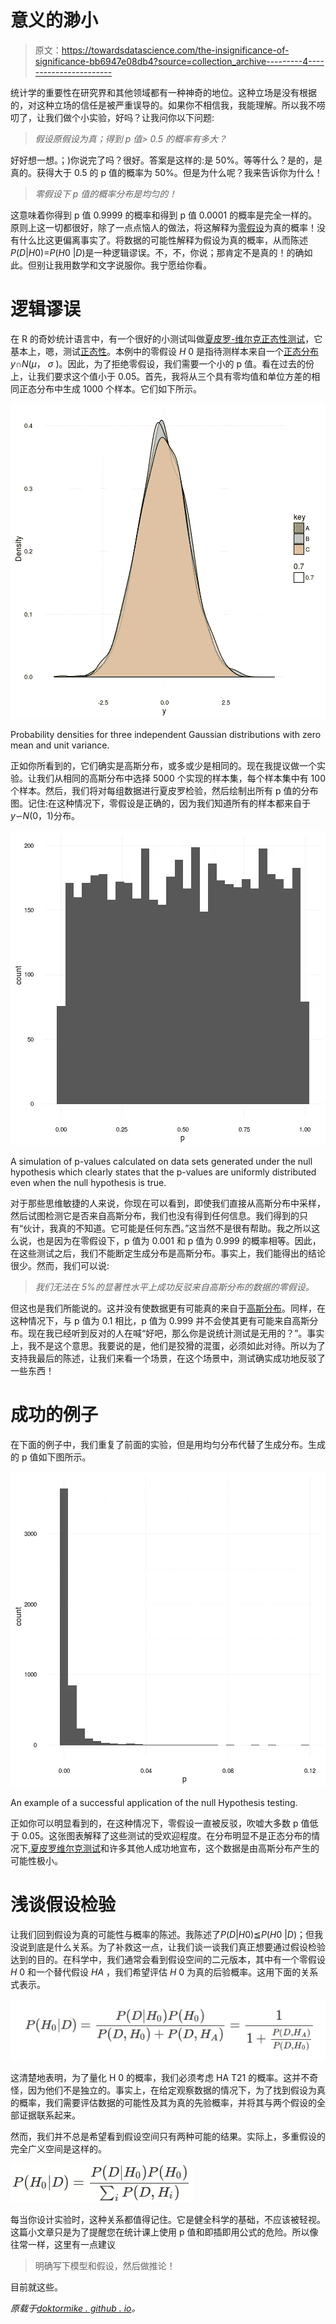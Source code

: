 # 意义的渺小

> 原文：<https://towardsdatascience.com/the-insignificance-of-significance-bb6947e08db4?source=collection_archive---------4----------------------->

统计学的重要性在研究界和其他领域都有一种神奇的地位。这种立场是没有根据的，对这种立场的信任是被严重误导的。如果你不相信我，我能理解。所以我不唠叨了，让我们做个小实验，好吗？让我问你以下问题:

> *假设原假设为真；得到 p 值> 0.5 的概率有多大？*

好好想一想。；)你说完了吗？很好。答案是这样的:是 50%。等等什么？是的，是真的。获得大于 0.5 的 p 值的概率为 50%。但是为什么呢？我来告诉你为什么！

> *零假设下 p 值的概率分布是均匀的！*

这意味着你得到 p 值 0.9999 的概率和得到 p 值 0.0001 的概率是完全一样的。原则上这一切都很好，除了一点点恼人的做法，将这解释为[零假设](https://en.wikipedia.org/wiki/Null_hypothesis)为真的概率！没有什么比这更偏离事实了。将数据的可能性解释为假设为真的概率，从而陈述*P*(*D*|*H*0)=*P*(*H*0 |*D*)是一种逻辑谬误。不，不，你说；那肯定不是真的！的确如此。但别让我用数学和文字说服你。我宁愿给你看。

# 逻辑谬误

在 R 的奇妙统计语言中，有一个很好的小测试叫做[夏皮罗-维尔克正态性测试](https://en.wikipedia.org/wiki/Shapiro%E2%80%93Wilk_test)，它基本上，嗯，测试[正态性](https://en.wikipedia.org/wiki/Normal_distribution)。本例中的零假设 *H* 0 是指待测样本来自一个[正态分布](https://en.wikipedia.org/wiki/Normal_distribution)*y*∩*N*(*μ*， *σ* )。因此，为了拒绝零假设，我们需要一个小的 p 值。看在过去的份上，让我们要求这个值小于 0.05。首先，我将从三个具有零均值和单位方差的相同正态分布中生成 1000 个样本。它们如下所示。

![](img/75b398addb6676f9fb3c2d17f84db825.png)

Probability densities for three independent Gaussian distributions with zero mean and unit variance.

正如你所看到的，它们确实是高斯分布，或多或少是相同的。现在我提议做一个实验。让我们从相同的高斯分布中选择 5000 个实现的样本集，每个样本集中有 100 个样本。然后，我们将对每组数据进行夏皮罗检验，然后绘制出所有 p 值的分布图。记住:在这种情况下，零假设是正确的，因为我们知道所有的样本都来自于*y*∽*N*(0，1)分布。

![](img/db1313249c12b2f0bc18f4df20639ff9.png)

A simulation of p-values calculated on data sets generated under the null hypothesis which clearly states that the p-values are uniformly distributed even when the null hypothesis is true.

对于那些思维敏捷的人来说，你现在可以看到，即使我们直接从高斯分布中采样，然后试图检测它是否来自高斯分布，我们也没有得到任何信息。我们得到的只有“伙计，我真的不知道。它可能是任何东西。”这当然不是很有帮助。我之所以这么说，也是因为在零假设下，p 值为 0.001 和 p 值为 0.999 的概率相等。因此，在这些测试之后，我们不能断定生成分布是高斯分布。事实上，我们能得出的结论很少。然而，我们可以说:

> *我们无法在 5%的显著性水平上成功反驳来自高斯分布的数据的零假设。*

但这也是我们所能说的。这并没有使数据更有可能真的来自于[高斯分布](https://en.wikipedia.org/w/index.php?title=Gaussian_distribution)。同样，在这种情况下，与 p 值为 0.1 相比，p 值为 0.999 并不会使其更有可能来自高斯分布。现在我已经听到反对的人在喊“好吧，那么你是说统计测试是无用的？”。事实上，我不是这个意思。我要说的是，他们是狡猾的混蛋，必须如此对待。所以为了支持我最后的陈述，让我们来看一个场景，在这个场景中，测试确实成功地反驳了一些东西！

# 成功的例子

在下面的例子中，我们重复了前面的实验，但是用均匀分布代替了生成分布。生成的 p 值如下图所示。

![](img/cd80b773a251672a1f866757c7f52af9.png)

An example of a successful application of the null Hypothesis testing.

正如你可以明显看到的，在这种情况下，零假设一直被反驳，吹嘘大多数 p 值低于 0.05。这张图表解释了这些测试的受欢迎程度。在分布明显不是正态分布的情况下,[夏皮罗维尔克测试](https://en.wikipedia.org/wiki/Shapiro%E2%80%93Wilk_test)和许多其他人成功地宣布，这个数据是由高斯分布产生的可能性极小。

# 浅谈假设检验

让我们回到假设为真的可能性与概率的陈述。我陈述了*P*(*D*|*H*0)≦*P*(*H*0 |*D*)；但我没说到底是什么关系。为了补救这一点，让我们谈一谈我们真正想要通过假设检验达到的目的。在科学中，我们通常会看到假设空间的二元版本，其中有一个零假设 *H* 0 和一个替代假设 *HA* ，我们希望评估 *H* 0 为真的后验概率。这用下面的关系式表示。

![](img/291ffd1e039712136f92e849e8d6a20f.png)

这清楚地表明，为了量化 H 0 的概率，我们必须考虑 HA T21 的概率。这并不奇怪，因为他们不是独立的。事实上，在给定观察数据的情况下，为了找到假设为真的概率，我们需要评估数据的可能性及其为真的先验概率，并将其与两个假设的全部证据联系起来。

然而，我们并不总是希望看到假设空间只有两种可能的结果。实际上，多重假设的完全广义空间是这样的。

![](img/30f3914d160fc2eb714b475912ebcd64.png)

每当你设计实验时，这种关系都值得记住。它是健全科学的基础，不应该被轻视。这篇小文章只是为了提醒您在统计课上使用 p 值和即插即用公式的危险。所以像往常一样，这里有一点建议

> 明确写下模型和假设，然后做推论！

目前就这些。

*原载于*[*doktormike . github . io*](http://doktormike.github.io/blog/The-insignificance-of-significance/)*。*